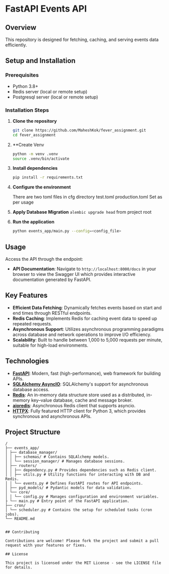 # FastAPI Events API

## Overview

This repository is designed for fetching, caching, and serving events data efficiently.

## Setup and Installation

### Prerequisites

- Python 3.8+
- Redis server (local or remote setup)
- Postgresql server (local or remote setup)

### Installation Steps

1. **Clone the repository**

    ```bash
    git clone https://github.com/MaheshKok/fever_assignment.git
    cd fever_assignment
    ```

2. **Create Venv
    ```bash
   python -m venv .venv
   source .venv/bin/activate
   ```

3. **Install dependencies**

    ```bash
    pip install -r requirements.txt
    ```

4. **Configure the environment**

    There are two toml files in cfg directory
        test.toml
        production.toml
    Set as per usage

4. **Apply Database Migration**
    ```alembic upgrade head``` from project root

5. **Run the application**

    ```bash
    python events_app/main.py --config=<config_file>
    ```

## Usage

Access the API through the endpoint:

- **API Documentation**: Navigate to `http://localhost:8000/docs` in your browser to view the Swagger UI which provides interactive documentation generated by FastAPI.


## Key Features

- **Efficient Data Fetching**: Dynamically fetches events based on start and end times through RESTful endpoints.
- **Redis Caching**: Implements Redis for caching event data to speed up repeated requests.
- **Asynchronous Support**: Utilizes asynchronous programming paradigms across database and network operations to improve I/O efficiency.
- **Scalability**: Built to handle between 1,000 to 5,000 requests per minute, suitable for high-load environments.

## Technologies

- **[FastAPI](https://fastapi.tiangolo.com/)**: Modern, fast (high-performance), web framework for building APIs.
- **[SQLAlchemy AsyncIO](https://docs.sqlalchemy.org/en/14/orm/extensions/asyncio.html)**: SQLAlchemy's support for asynchronous database access.
- **[Redis](https://redis.io/)**: An in-memory data structure store used as a distributed, in-memory key–value database, cache and message broker.
- **[aioredis](https://aioredis.readthedocs.io/en/latest/)**: Asynchronous Redis client that supports asyncio.
- **[HTTPX](https://www.python-httpx.org/)**: Fully featured HTTP client for Python 3, which provides synchronous and asynchronous APIs.

## Project Structure

```plaintext
/
├── events_app/
│ ├── database_manager/
│ │ ├── schemas/ # Contains SQLAlchemy models.
│ │ └── session_manager/ # Manages database sessions.
│ ├── routers/
│ │ ├── dependency.py # Provides dependencies such as Redis client.
│ │ ├── utils.py # Utility functions for interacting with DB and Redis.
│ │ └── events.py # Defines FastAPI routes for API endpoints.
│ ├── pyd_models/ # Pydantic models for data validation.
│ └── core/
│ │ └── config.py # Manages configuration and environment variables.
├ └── main.py # Entry point of the FastAPI application.
├── cron/
│ └── scheduler.py # Contains the setup for scheduled tasks (cron jobs).
└── README.md


## Contributing

Contributions are welcome! Please fork the project and submit a pull request with your features or fixes.

## License

This project is licensed under the MIT License - see the LICENSE file for details.
